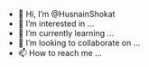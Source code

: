 - 👋 Hi, I’m @HusnainShokat
- 👀 I’m interested in ...
- 🌱 I’m currently learning ...
- 💞️ I’m looking to collaborate on ...
- 📫 How to reach me ...

<!---
HusnainShokat/HusnainShokat is a ✨ special ✨ repository because its `README.md` (this file) appears on your GitHub profile.
You can click the Preview link to take a look at your changes.
--->
